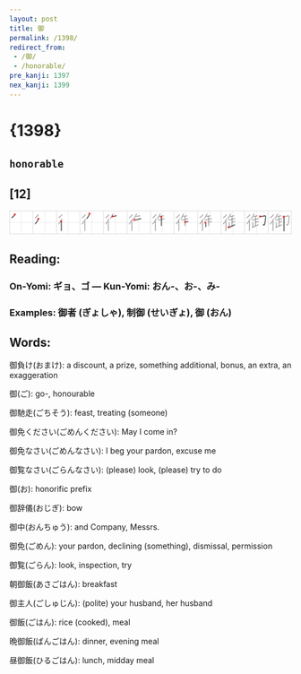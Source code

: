 ```yaml
---
layout: post
title: 御
permalink: /1398/
redirect_from:
 - /御/
 - /honorable/
pre_kanji: 1397
nex_kanji: 1399
---
```


# {1398}

## `honorable`

## [12]

<div class="stroke"><img src="../images/E5BEA1.png" /></div>

## Reading:

### On-Yomi: ギョ、ゴ &mdash; Kun-Yomi: おん-、お-、み-

### Examples: 御者 (ぎょしゃ), 制御 (せいぎょ), 御 (おん)

## Words:

御負け(おまけ): a discount, a prize, something additional, bonus, an extra, an exaggeration

御(ご): go-, honourable

御馳走(ごちそう): feast, treating (someone)

御免ください(ごめんください): May I come in?

御免なさい(ごめんなさい): I beg your pardon, excuse me

御覧なさい(ごらんなさい): (please) look, (please) try to do

御(お): honorific prefix

御辞儀(おじぎ): bow

御中(おんちゅう): and Company, Messrs.

御免(ごめん): your pardon, declining (something), dismissal, permission

御覧(ごらん): look, inspection, try

朝御飯(あさごはん): breakfast

御主人(ごしゅじん): (polite) your husband, her husband

御飯(ごはん): rice (cooked), meal

晩御飯(ばんごはん): dinner, evening meal

昼御飯(ひるごはん): lunch, midday meal
